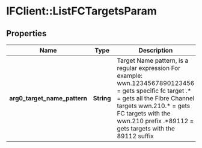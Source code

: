 # IFClient::ListFCTargetsParam

## Properties
Name | Type | Description | Notes
------------ | ------------- | ------------- | -------------
**arg0_target_name_pattern** | **String** | Target Name pattern, is a regular expression For example:   wwn.1234567890123456 &#x3D; gets specific fc target    .*           &#x3D; gets all the Fibre Channel targets    wwn.210.*    &#x3D; gets FC targets with the wwn.210 prefix   .*89112      &#x3D; gets targets with the 89112 suffix  | 


